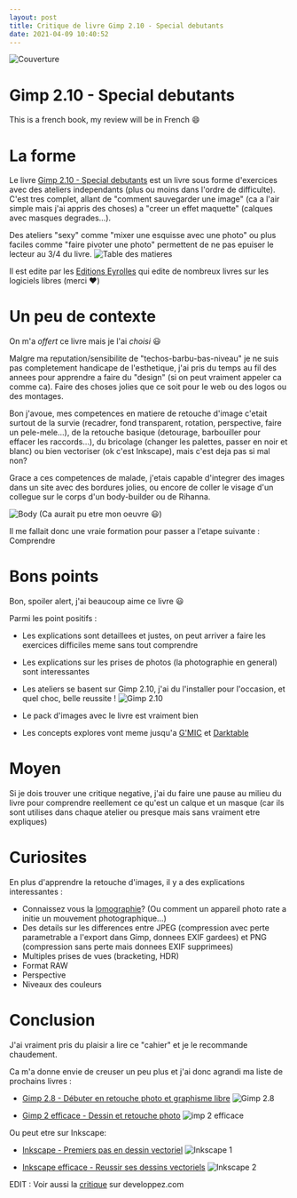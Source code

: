 ```yaml
---
layout: post
title: Critique de livre Gimp 2.10 - Special debutants
date: 2021-04-09 10:40:52
---
```

![Couverture](/assets/images/ifu5vhkgyzjmi0k1o7aa.jpeg)

# Gimp 2.10 - Special debutants
This is a french book, my review will be in French :smile:

# La forme
Le livre [Gimp 2.10 - Special debutants](https://www.editions-eyrolles.com/Livre/9782212674330/cahier-gimp-2-10) est un livre sous forme d'exercices avec des ateliers independants (plus ou moins dans l'ordre de difficulte).
C'est tres complet, allant de "comment sauvegarder une image" (ca a l'air simple mais j'ai appris des choses) a "creer un effet maquette" (calques avec masques degrades...).

Des ateliers "sexy" comme "mixer une esquisse avec une photo" ou plus faciles comme "faire pivoter une photo" permettent de ne pas epuiser le lecteur au 3/4 du livre.
![Table des matieres](/assets/images/4ble4n2f8zyncrcb1taw.jpg)

Il est edite par les [Editions Eyrolles](https://www.editions-eyrolles.com/) qui edite de nombreux livres sur les logiciels libres (merci :heart:)

# Un peu de contexte
On m'a *offert* ce livre mais je l'ai *choisi* :smiley: 

Malgre ma reputation/sensibilite de "techos-barbu-bas-niveau" je ne suis pas completement handicape de l'esthetique, j'ai pris du temps au fil des annees pour apprendre a faire du "design" (si on peut vraiment appeler ca comme ca). Faire des choses jolies que ce soit pour le web ou des logos ou des montages.

Bon j'avoue, mes competences en matiere de retouche d'image c'etait surtout de la survie (recadrer, fond transparent, rotation, perspective, faire un pele-mele...), de la retouche basique (detourage, barbouiller pour effacer les raccords...), du bricolage (changer les palettes, passer en noir et blanc) ou bien vectoriser (ok c'est Inkscape), mais c'est deja pas si mal non?

Grace a ces competences de malade, j'etais capable d'integrer des images dans un site avec des bordures jolies, ou encore de coller le visage d'un collegue sur le corps d'un body-builder ou de Rihanna.

![Body](/assets/images/x2j4ag3kdlasvuelf9w1.jpg)
(Ca aurait pu etre mon oeuvre :smiley:)

Il me fallait donc une vraie formation pour passer a l'etape suivante : Comprendre

# Bons points
Bon, spoiler alert, j'ai beaucoup aime ce livre :smiley:

Parmi les point positifs :
- Les explications sont detaillees et justes, on peut arriver a faire les exercices difficiles meme sans tout comprendre
- Les explications sur les prises de photos (la photographie en general) sont interessantes
- Les ateliers se basent sur Gimp 2.10, j'ai du l'installer pour l'occasion, et quel choc, belle reussite !
![Gimp 2.10](/assets/images/h60kxi5jjmwkfyhbnha0.gif)

- Le pack d'images avec le livre est vraiment bien
- Les concepts explores vont meme jusqu'a [G'MIC](https://gmic.eu/) et [Darktable](https://www.darktable.org/) 

# Moyen
Si je dois trouver une critique negative, j'ai du faire une pause au milieu du livre pour comprendre reellement ce qu'est un calque et un masque (car ils sont utilises dans chaque atelier ou presque mais sans vraiment etre expliques)

# Curiosites
En plus d'apprendre la retouche d'images, il y a des explications interessantes : 
- Connaissez vous la [lomographie](https://fr.wikipedia.org/wiki/Lomography)? (Ou comment un appareil photo rate a initie un mouvement photographique...)
- Des details sur les differences entre JPEG (compression avec perte parametrable a l'export dans Gimp, donnees EXIF gardees) et PNG (compression sans perte mais donnees EXIF supprimees)
- Multiples prises de vues (bracketing, HDR)
- Format RAW
- Perspective
- Niveaux des couleurs

# Conclusion
J'ai vraiment pris du plaisir a lire ce "cahier" et je le recommande chaudement. 

Ca m'a donne envie de creuser un peu plus et j'ai donc agrandi ma liste de prochains livres : 
- [Gimp 2.8 - Débuter en retouche photo et graphisme libre](https://www.editions-eyrolles.com/Livre/9782212127003/gimp-2-8)
![Gimp 2.8](/assets/images/in12nh58jywmqs2di2dq.jpg)

- [Gimp 2 efficace - Dessin et retouche photo](https://www.editions-eyrolles.com/Livre/9782212121520/gimp-2-efficace)
![imp 2 efficace](/assets/images/0ptvwrlrlqorhy7pbe3j.jpg)

Ou peut etre sur Inkscape:
- [Inkscape - Premiers pas en dessin vectoriel](https://www.editions-eyrolles.com/Livre/9782212137897/inkscape) 
![Inkscape 1](/assets/images/5nw45p7pgd8699z2m49b.jpg)

- [Inkscape efficace - Reussir ses dessins vectoriels](https://www.editions-eyrolles.com/Livre/9782212124255/inkscape-efficace)
![Inkscape 2](/assets/images/npasm26pcqaha8zhyef0.jpg)

EDIT : Voir aussi la [critique](https://open-source.developpez.com/livres/index/?page=GIMP#L2212674333) sur developpez.com
